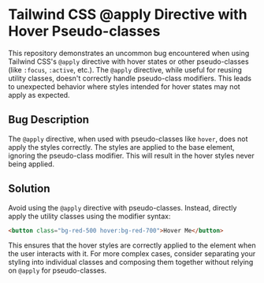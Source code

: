 # Tailwind CSS @apply Directive with Hover Pseudo-classes

This repository demonstrates an uncommon bug encountered when using Tailwind CSS's `@apply` directive with hover states or other pseudo-classes (like `:focus`, `:active`, etc.).  The `@apply` directive, while useful for reusing utility classes, doesn't correctly handle pseudo-class modifiers. This leads to unexpected behavior where styles intended for hover states may not apply as expected.

## Bug Description

The `@apply` directive, when used with pseudo-classes like `hover`, does not apply the styles correctly. The styles are applied to the base element, ignoring the pseudo-class modifier.  This will result in the hover styles never being applied.

## Solution

Avoid using the `@apply` directive with pseudo-classes. Instead, directly apply the utility classes using the modifier syntax:

```html
<button class="bg-red-500 hover:bg-red-700">Hover Me</button>
```

This ensures that the hover styles are correctly applied to the element when the user interacts with it. For more complex cases, consider separating your styling into individual classes and composing them together without relying on `@apply` for pseudo-classes.